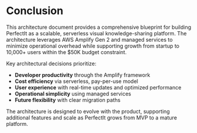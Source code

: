 # Conclusion

This architecture document provides a comprehensive blueprint for building PerfectIt as a scalable, serverless visual knowledge-sharing platform. The architecture leverages AWS Amplify Gen 2 and managed services to minimize operational overhead while supporting growth from startup to 10,000+ users within the $50K budget constraint.

Key architectural decisions prioritize:

- **Developer productivity** through the Amplify framework
- **Cost efficiency** via serverless, pay-per-use model
- **User experience** with real-time updates and optimized performance
- **Operational simplicity** using managed services
- **Future flexibility** with clear migration paths

The architecture is designed to evolve with the product, supporting additional features and scale as PerfectIt grows from MVP to a mature platform.

